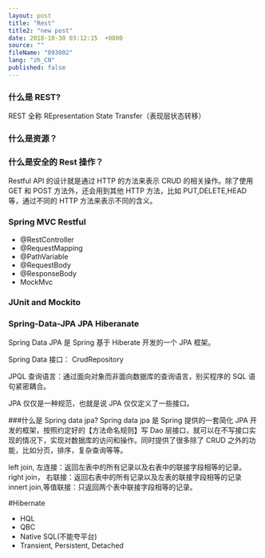 ```yaml
---
layout: post
title: "Rest"
title2: "new post"
date: 2018-10-30 03:12:15  +0800
source: ""
fileName: "093002"
lang: "zh_CN"
published: false
---
```


### 什么是 REST?

REST 全称 REpresentation State Transfer（表现层状态转移）

### 什么是资源？

### 什么是安全的 Rest 操作？

Restful API 的设计就是通过 HTTP 的方法来表示 CRUD 的相关操作。除了使用 GET 和 POST 方法外，还会用到其他 HTTP 方法，比如 PUT,DELETE,HEAD 等，通过不同的 HTTP 方法来表示不同的含义。

### Spring MVC Restful

- @RestController
- @RequestMapping
- @PathVariable
- @RequestBody
- @ResponseBody
- MockMvc

### JUnit and Mockito

### Spring-Data-JPA JPA Hiberanate

Spring Data JPA 是 Spring 基于 Hiberate 开发的一个 JPA 框架。

Spring Data 接口： CrudRepository

JPQL 查询语言：通过面向对象而非面向数据库的查询语言，别买程序的 SQL 语句紧密耦合。

JPA 仅仅是一种规范，也就是说 JPA 仅仅定义了一些接口。

###什么是 Spring data jpa?
Spring data jpa 是 Spring 提供的一套简化 JPA 开发的框架，按照约定好的【方法命名规则】写 Dao 层接口，就可以在不写接口实现的情况下，实现对数据库的访问和操作。同时提供了很多除了 CRUD 之外的功能，比如分页，排序，复杂查询等等。

left join, 左连接：返回左表中的所有记录以及右表中的联接字段相等的记录。
right join， 右联接：返回右表中的所有记录以及左表的联接字段相等的记录
innert join,等值联接：只返回两个表中联接字段相等的记录。

#Hibernate

- HQL
- QBC
- Native SQL(不能夸平台)
- Transient, Persistent, Detached

